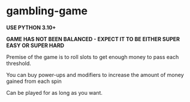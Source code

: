 # gambling-game

**USE PYTHON 3.10+**

**GAME HAS NOT BEEN BALANCED - EXPECT IT TO BE EITHER SUPER EASY OR SUPER HARD**

Premise of the game is to roll slots to get enough money to pass each threshold.

You can buy power-ups and modifiers to increase the amount of money gained from each spin

Can be played for as long as you want.
